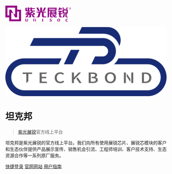 <p align = "left"><img src= "_coverpage.assets/unisoc_logo.png"  style="zoom:20%;" /></p>

  
  
[![](_coverpage.assets/teckbond_logo.png ':size=20%')](https://www.teckbond.com)

# 坦克邦

> [紫光展锐](https://www.unisoc.com)官方线上平台

<p align = "left">坦克邦是紫光展锐的官方线上平台。我们向所有使用展锐芯片、展锐芯模块的客户和生态伙伴提供产品展示宣传、销售机会引流、工程师培训、客户技术支持、生态资源合作等一系列原厂服务。</p>

[快捷登录](https://www.teckbond.com/portal/html/#/home/loginDL?ex=1334379650155085825)
[官网网站](https://www.teckbond.com)
[用户指南](/README)

